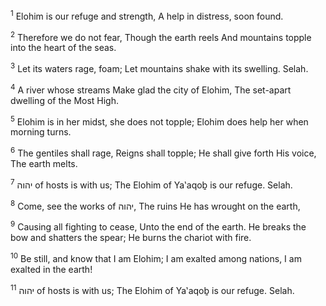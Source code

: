 <sup>1</sup> Elohim is our refuge and strength, A help in distress, soon found.

<sup>2</sup> Therefore we do not fear, Though the earth reels And mountains topple into the heart of the seas.

<sup>3</sup> Let its waters rage, foam; Let mountains shake with its swelling. Selah.

<sup>4</sup> A river whose streams Make glad the city of Elohim, The set-apart dwelling of the Most High.

<sup>5</sup> Elohim is in her midst, she does not topple; Elohim does help her when morning turns.

<sup>6</sup> The gentiles shall rage, Reigns shall topple; He shall give forth His voice, The earth melts.

<sup>7</sup> יהוה of hosts is with us; The Elohim of Ya‛aqoḇ is our refuge. Selah.

<sup>8</sup> Come, see the works of יהוה, The ruins He has wrought on the earth,

<sup>9</sup> Causing all fighting to cease, Unto the end of the earth. He breaks the bow and shatters the spear; He burns the chariot with fire.

<sup>10</sup> Be still, and know that I am Elohim; I am exalted among nations, I am exalted in the earth!

<sup>11</sup> יהוה of hosts is with us; The Elohim of Ya‛aqoḇ is our refuge. Selah.

